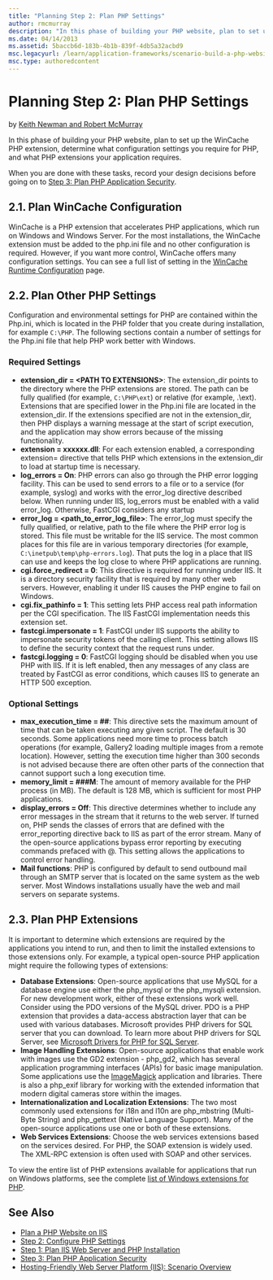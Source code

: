 ```yaml
---
title: "Planning Step 2: Plan PHP Settings"
author: rmcmurray
description: "In this phase of building your PHP website, plan to set up the WinCache PHP extension, determine what configuration settings you require for PHP, and what PH..."
ms.date: 04/14/2013
ms.assetid: 5baccb6d-183b-4b1b-839f-4db5a32acbd9
msc.legacyurl: /learn/application-frameworks/scenario-build-a-php-website-on-iis/planning-step-2-plan-php-settings
msc.type: authoredcontent
---
```

# Planning Step 2: Plan PHP Settings

by [Keith Newman and Robert McMurray](https://github.com/rmcmurray)

In this phase of building your PHP website, plan to set up the WinCache PHP extension, determine what configuration settings you require for PHP, and what PHP extensions your application requires.

When you are done with these tasks, record your design decisions before going on to [Step 3: Plan PHP Application Security](planning-step-3-plan-php-application-security.md).

<a id="21"></a>
## 2.1. Plan WinCache Configuration

WinCache is a PHP extension that accelerates PHP applications, which run on Windows and Windows Server. For the most installations, the WinCache extension must be added to the php.ini file and no other configuration is required. However, if you want more control, WinCache offers many configuration settings. You can see a full list of setting in the [WinCache Runtime Configuration](http://us2.php.net/manual/en/wincache.configuration.php) page.

<a id="22"></a>
## 2.2. Plan Other PHP Settings

Configuration and environmental settings for PHP are contained within the Php.ini, which is located in the PHP folder that you create during installation, for example `C:\PHP`. The following sections contain a number of settings for the Php.ini file that help PHP work better with Windows.

### Required Settings

- **extension\_dir = &lt;PATH TO EXTENSIONS&gt;**: The extension\_dir points to the directory where the PHP extensions are stored. The path can be fully qualified (for example, `C:\PHP\ext`) or relative (for example, .\ext). Extensions that are specified lower in the Php.ini file are located in the extension\_dir. If the extensions specified are not in the extension\_dir, then PHP displays a warning message at the start of script execution, and the application may show errors because of the missing functionality.
- **extension = xxxxxx.dll**: For each extension enabled, a corresponding extension= directive that tells PHP which extensions in the extension\_dir to load at startup time is necessary.
- **log\_errors = On**: PHP errors can also go through the PHP error logging facility. This can be used to send errors to a file or to a service (for example, syslog) and works with the error\_log directive described below. When running under IIS, log\_errors must be enabled with a valid error\_log. Otherwise, FastCGI considers any startup
- **error\_log = &lt;path\_to\_error\_log\_file&gt;**: The error\_log must specify the fully qualified, or relative, path to the file where the PHP error log is stored. This file must be writable for the IIS service. The most common places for this file are in various temporary directories (for example, `C:\inetpub\temp\php-errors.log`). That puts the log in a place that IIS can use and keeps the log close to where PHP applications are running.
- **cgi.force\_redirect = 0**: This directive is required for running under IIS. It is a directory security facility that is required by many other web servers. However, enabling it under IIS causes the PHP engine to fail on Windows.
- **cgi.fix\_pathinfo = 1**: This setting lets PHP access real path information per the CGI specification. The IIS FastCGI implementation needs this extension set.
- **fastcgi.impersonate = 1**: FastCGI under IIS supports the ability to impersonate security tokens of the calling client. This setting allows IIS to define the security context that the request runs under.
- **fastcgi.logging = 0**: FastCGI logging should be disabled when you use PHP with IIS. If it is left enabled, then any messages of any class are treated by FastCGI as error conditions, which causes IIS to generate an HTTP 500 exception.

### Optional Settings

- **max\_execution\_time = ##**: This directive sets the maximum amount of time that can be taken executing any given script. The default is 30 seconds. Some applications need more time to process batch operations (for example, Gallery2 loading multiple images from a remote location). However, setting the execution time higher than 300 seconds is not advised because there are often other parts of the connection that cannot support such a long execution time.
- **memory\_limit = ###M**: The amount of memory available for the PHP process (in MB). The default is 128 MB, which is sufficient for most PHP applications.
- **display\_errors = Off**: This directive determines whether to include any error messages in the stream that it returns to the web server. If turned on, PHP sends the classes of errors that are defined with the error\_reporting directive back to IIS as part of the error stream. Many of the open-source applications bypass error reporting by executing commands prefaced with @. This setting allows the applications to control error handling.
- **Mail functions**: PHP is configured by default to send outbound mail through an SMTP server that is located on the same system as the web server. Most Windows installations usually have the web and mail servers on separate systems.

<a id="23"></a>
## 2.3. Plan PHP Extensions

It is important to determine which extensions are required by the applications you intend to run, and then to limit the installed extensions to those extensions only. For example, a typical open-source PHP application might require the following types of extensions:

- **Database Extensions**: Open-source applications that use MySQL for a database engine use either the php\_mysql or the php\_mysqli extension. For new development work, either of these extensions work well. Consider using the PDO versions of the MySQL driver. PDO is a PHP extension that provides a data-access abstraction layer that can be used with various databases. Microsoft provides PHP drivers for SQL server that you can download. To learn more about PHP drivers for SQL Server, see [Microsoft Drivers for PHP for SQL Server](/sql/connect/php/download-drivers-php-sql-server?view=sql-server-ver16&preserve-view=true).
- **Image Handling Extensions**: Open-source applications that enable work with images use the GD2 extension - php\_gd2, which has several application programming interfaces (APIs) for basic image manipulation. Some applications use the [ImageMagick](http://www.imagemagick.org/script/index.php) application and libraries. There is also a php\_exif library for working with the extended information that modern digital cameras store within the images.
- **Internationalization and Localization Extensions**: The two most commonly used extensions for i18n and l10n are php\_mbstring (Multi-Byte String) and php\_gettext (Native Language Support). Many of the open-source applications use one or both of these extensions.
- **Web Services Extensions**: Choose the web services extensions based on the services desired. For PHP, the SOAP extension is widely used. The XML-RPC extension is often used with SOAP and other services.

To view the entire list of PHP extensions available for applications that run on Windows platforms, see the complete [list of Windows extensions for PHP](http://downloads.php.net/pierre/).

## See Also

- [Plan a PHP Website on IIS](plan-a-php-website-on-iis.md)
- [Step 2: Configure PHP Settings](configuring-step-2-configure-php-settings.md)
- [Step 1: Plan IIS Web Server and PHP Installation](planning-step-1-plan-iis-web-server-and-php-installation.md)
- [Step 3: Plan PHP Application Security](planning-step-3-plan-php-application-security.md)
- [Hosting-Friendly Web Server Platform (IIS): Scenario Overview](../../get-started/introduction-to-iis/hosting-friendly-web-server-platform-iis-scenario-overview.md)
